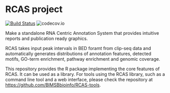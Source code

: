 # RCAS project

[![Build Status](https://travis-ci.org/BIMSBbioinfo/RCAS.svg?branch=master)](https://travis-ci.org/BIMSBbioinfo/RCAS)
![codecov.io](https://codecov.io/github/BIMSBbioinfo/RCAS/coverage.svg?branch=master)

Make a standalone RNA Centric Annotation System that
provides intuitive reports and publication ready graphics.

RCAS takes input peak intervals in BED foramt from clip-seq data
and automatically generates distributions of annotation features,
detected motifs, GO-term enrichment, pathway enrichment
and genomic coverage.

This repository provides the R package implementing the core features
of RCAS.  It can be used as a library.  For tools using the RCAS
library, such as a command line tool and a web interface, please check
the repository at <https://github.com/BIMSBbioinfo/RCAS-tools>.
